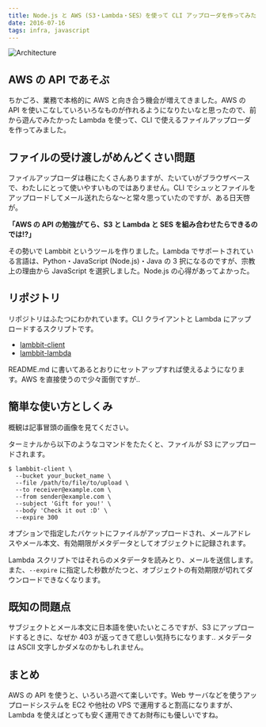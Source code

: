 ```yaml
---
title: Node.js と AWS (S3・Lambda・SES）を使って CLI アップローダを作ってみた
date: 2016-07-16
tags: infra, javascript
---
```


![Architecture](/2016/07/16/lambbit/lambbit_architecture.png)

## AWS の API であそぶ

ちかごろ、業務で本格的に AWS と向き合う機会が増えてきました。AWS の API を使いこなしていろいろなものが作れるようになりたいなと思ったので、前から遊んでみたかった Lambda を使って、CLI で使えるファイルアップローダを作ってみました。

## ファイルの受け渡しがめんどくさい問題

ファイルアップローダは巷にたくさんありますが、たいていがブラウザベースで、わたしにとって使いやすいものではありません。CLI でシュッとファイルをアップロードしてメール送れたらな〜と常々思っていたのですが、ある日天啓が。

**「AWS の API の勉強がてら、S3 と Lambda と SES を組み合わせたらできるのでは!?」**

その勢いで Lambbit というツールを作りました。Lambda でサポートされている言語は、Python・JavaScript (Node.js)・Java の 3 択になるのですが、宗教上の理由から JavaScript を選択しました。Node.js の心得があってよかった。

## リポジトリ

リポジトリはふたつにわかれています。CLI クライアントと Lambda にアップロードするスクリプトです。

- [lambbit-client](https://github.com/mozamimy/lambbit-client)
- [lambbit-lambda](https://github.com/mozamimy/lambbit-lambda)

README.md に書いてあるとおりにセットアップすれば使えるようになります。AWS を直接使うので少々面倒ですが..

## 簡単な使い方としくみ

概観は記事冒頭の画像を見てください。

ターミナルから以下のようなコマンドをたたくと、ファイルが S3 にアップロードされます。

```
$ lambbit-client \
  --bucket your_bucket_name \
  --file /path/to/file/to/upload \
  --to receiver@example.com \
  --from sender@example.com \
  --subject 'Gift for you!' \
  --body 'Check it out :D' \
  --expire 300
```

オプションで指定したバケットにファイルがアップロードされ、メールアドレスやメール本文、有効期限がメタデータとしてオブジェクトに記録されます。

Lambda スクリプトではそれらのメタデータを読みとり、メールを送信します。また、`--expire` に指定した秒数がたつと、オブジェクトの有効期限が切れてダウンロードできなくなります。

## 既知の問題点

サブジェクトとメール本文に日本語を使いたいところですが、S3 にアップロードするときに、なぜか 403 が返ってきて悲しい気持ちになります.. メタデータは ASCII 文字しかダメなのかもしれません。

## まとめ

AWS の API を使うと、いろいろ遊べて楽しいです。Web サーバなどを使うアップロードシステムを EC2 や他社の VPS で運用すると割高になりますが、Lambda を使えばとっても安く運用できてお財布にも優しいですね。
